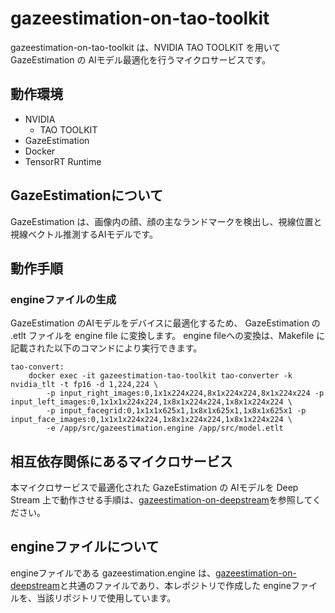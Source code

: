 # gazeestimation-on-tao-toolkit
gazeestimation-on-tao-toolkit は、NVIDIA TAO TOOLKIT を用いて GazeEstimation の AIモデル最適化を行うマイクロサービスです。  

## 動作環境
- NVIDIA 
    - TAO TOOLKIT
- GazeEstimation
- Docker
- TensorRT Runtime

## GazeEstimationについて
GazeEstimation は、画像内の顔、顔の主なランドマークを検出し、視線位置と視線ベクトル推測するAIモデルです。

## 動作手順

### engineファイルの生成
GazeEstimation のAIモデルをデバイスに最適化するため、 GazeEstimation の .etlt ファイルを engine file に変換します。
engine fileへの変換は、Makefile に記載された以下のコマンドにより実行できます。

```
tao-convert:
	docker exec -it gazeestimation-tao-toolkit tao-converter -k nvidia_tlt -t fp16 -d 1,224,224 \
		-p input_right_images:0,1x1x224x224,8x1x224x224,8x1x224x224 -p input_left_images:0,1x1x1x224x224,1x8x1x224x224,1x8x1x224x224 \
		-p input_facegrid:0,1x1x1x625x1,1x8x1x625x1,1x8x1x625x1 -p input_face_images:0,1x1x1x224x224,1x8x1x224x224,1x8x1x224x224 \
		-e /app/src/gazeestimation.engine /app/src/model.etlt
```

## 相互依存関係にあるマイクロサービス  
本マイクロサービスで最適化された GazeEstimation の AIモデルを Deep Stream 上で動作させる手順は、[gazeestimation-on-deepstream](https://github.com/latonaio/gazeestimation-on-deepstream)を参照してください。  

## engineファイルについて
engineファイルである gazeestimation.engine は、[gazeestimation-on-deepstream](https://github.com/latonaio/gazeestimation-on-deepstream)と共通のファイルであり、本レポジトリで作成した engineファイルを、当該リポジトリで使用しています。  
